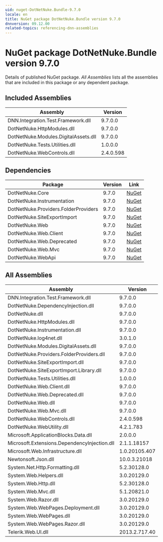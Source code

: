 ```yaml
---
uid: nuget-DotNetNuke.Bundle-9.7.0
locale: en
title: NuGet package DotNetNuke.Bundle version 9.7.0
dnnversion: 09.12.00
related-topics: referencing-dnn-assemblies
---
```


# NuGet package DotNetNuke.Bundle version 9.7.0
Details of published NuGet package.
*All Assemblies* lists all the assemblies that are included in this package or any dependent package.

## Included Assemblies

|Assembly|Version|
|---|---|
|DNN.Integration.Test.Framework.dll|9.7.0.0|
|DotNetNuke.HttpModules.dll|9.7.0.0|
|DotNetNuke.Modules.DigitalAssets.dll|9.7.0.0|
|DotNetNuke.Tests.Utilities.dll|1.0.0.0|
|DotNetNuke.WebControls.dll|2.4.0.598|

## Dependencies

|Package|Version|Link|
|---|---|---|
|DotNetNuke.Core|9.7.0|[NuGet](https://www.nuget.org/packages/DotNetNuke.Core/9.7.0)|
|DotNetNuke.Instrumentation|9.7.0|[NuGet](https://www.nuget.org/packages/DotNetNuke.Instrumentation/9.7.0)|
|DotNetNuke.Providers.FolderProviders|9.7.0|[NuGet](https://www.nuget.org/packages/DotNetNuke.Providers.FolderProviders/9.7.0)|
|DotNetNuke.SiteExportImport|9.7.0|[NuGet](https://www.nuget.org/packages/DotNetNuke.SiteExportImport/9.7.0)|
|DotNetNuke.Web|9.7.0|[NuGet](https://www.nuget.org/packages/DotNetNuke.Web/9.7.0)|
|DotNetNuke.Web.Client|9.7.0|[NuGet](https://www.nuget.org/packages/DotNetNuke.Web.Client/9.7.0)|
|DotNetNuke.Web.Deprecated|9.7.0|[NuGet](https://www.nuget.org/packages/DotNetNuke.Web.Deprecated/9.7.0)|
|DotNetNuke.Web.Mvc|9.7.0|[NuGet](https://www.nuget.org/packages/DotNetNuke.Web.Mvc/9.7.0)|
|DotNetNuke.WebApi|9.7.0|[NuGet](https://www.nuget.org/packages/DotNetNuke.WebApi/9.7.0)|

## All Assemblies

|Assembly|Version|
|---|---|
|DNN.Integration.Test.Framework.dll|9.7.0.0|
|DotNetNuke.DependencyInjection.dll|9.7.0.0|
|DotNetNuke.dll|9.7.0.0|
|DotNetNuke.HttpModules.dll|9.7.0.0|
|DotNetNuke.Instrumentation.dll|9.7.0.0|
|DotNetNuke.log4net.dll|3.0.1.0|
|DotNetNuke.Modules.DigitalAssets.dll|9.7.0.0|
|DotNetNuke.Providers.FolderProviders.dll|9.7.0.0|
|DotNetNuke.SiteExportImport.dll|9.7.0.0|
|DotNetNuke.SiteExportImport.Library.dll|9.7.0.0|
|DotNetNuke.Tests.Utilities.dll|1.0.0.0|
|DotNetNuke.Web.Client.dll|9.7.0.0|
|DotNetNuke.Web.Deprecated.dll|9.7.0.0|
|DotNetNuke.Web.dll|9.7.0.0|
|DotNetNuke.Web.Mvc.dll|9.7.0.0|
|DotNetNuke.WebControls.dll|2.4.0.598|
|DotNetNuke.WebUtility.dll|4.2.1.783|
|Microsoft.ApplicationBlocks.Data.dll|2.0.0.0|
|Microsoft.Extensions.DependencyInjection.dll|2.1.1.18157|
|Microsoft.Web.Infrastructure.dll|1.0.20105.407|
|Newtonsoft.Json.dll|10.0.3.21018|
|System.Net.Http.Formatting.dll|5.2.30128.0|
|System.Web.Helpers.dll|3.0.20129.0|
|System.Web.Http.dll|5.2.30128.0|
|System.Web.Mvc.dll|5.1.20821.0|
|System.Web.Razor.dll|3.0.20129.0|
|System.Web.WebPages.Deployment.dll|3.0.20129.0|
|System.Web.WebPages.dll|3.0.20129.0|
|System.Web.WebPages.Razor.dll|3.0.20129.0|
|Telerik.Web.UI.dll|2013.2.717.40|

